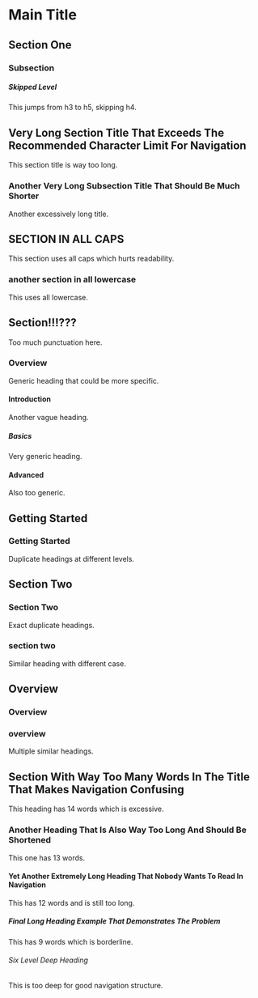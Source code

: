 # Main Title

## Section One

### Subsection

##### Skipped Level
This jumps from h3 to h5, skipping h4.

## Very Long Section Title That Exceeds The Recommended Character Limit For Navigation

This section title is way too long.

### Another Very Long Subsection Title That Should Be Much Shorter

Another excessively long title.

## SECTION IN ALL CAPS

This section uses all caps which hurts readability.

### another section in all lowercase

This uses all lowercase.

## Section!!!???

Too much punctuation here.

### Overview

Generic heading that could be more specific.

#### Introduction

Another vague heading.

##### Basics

Very generic heading.

#### Advanced

Also too generic.

## Getting Started

### Getting Started

Duplicate headings at different levels.

## Section Two

### Section Two

Exact duplicate headings.

### section two

Similar heading with different case.

## Overview

### Overview  

### overview

Multiple similar headings.

## Section With Way Too Many Words In The Title That Makes Navigation Confusing

This heading has 14 words which is excessive.

### Another Heading That Is Also Way Too Long And Should Be Shortened

This one has 13 words.

#### Yet Another Extremely Long Heading That Nobody Wants To Read In Navigation

This has 12 words and is still too long.

##### Final Long Heading Example That Demonstrates The Problem

This has 9 words which is borderline.

###### Six Level Deep Heading

This is too deep for good navigation structure.